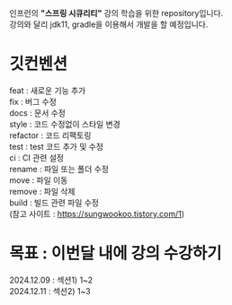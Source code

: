 인프런의 **"스프링 시큐리티"** 강의 학습을 위한 repository입니다.<br/>
강의와 달리 jdk11, gradle을 이용해서 개발을 할 예정입니다.

# 깃컨벤션

feat : 새로운 기능 추가<br/>
fix : 버그 수정<br/>
docs : 문서 수정<br/>
style : 코드 수정없이 스타일 변경<br/>
refactor : 코드 리팩토링<br/>
test : test 코드 추가 및 수정<br/>
ci : CI 관련 설정<br/>
rename : 파일 또는 폴더 수정<br/>
move : 파일 이동<br/>
remove : 파일 삭제<br/>
build : 빌드 관련 파일 수정<br/>
(참고 사이트 : https://sungwookoo.tistory.com/1)<br/>

# 목표 : 이번달 내에 강의 수강하기

2024.12.09 : 섹션1) 1~2<br/>
2024.12.11 : 섹션2) 1~3<br/>